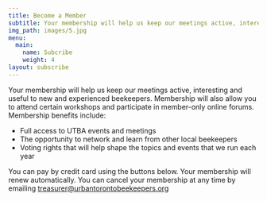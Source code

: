 ```yaml
---
title: Become a Member
subtitle: Your membership will help us keep our meetings active, interesting and useful to new and experienced beekeepers.
img_path: images/5.jpg
menu:
  main:
    name: Subcribe
    weight: 4
layout: subscribe
---
```


Your membership will help us keep our meetings active, interesting and useful to new and experienced beekeepers. Membership will also allow you to attend certain workshops and participate in member-only online forums. Membership benefits include:

* Full access to UTBA events and meetings
* The opportunity to network and learn from other local beekeepers
* Voting rights that will help shape the topics and events that we run each year

You can pay by credit card using the buttons below. Your membership will renew automatically. You can cancel your membership at any time by emailing treasurer@urbantorontobeekeepers.org

